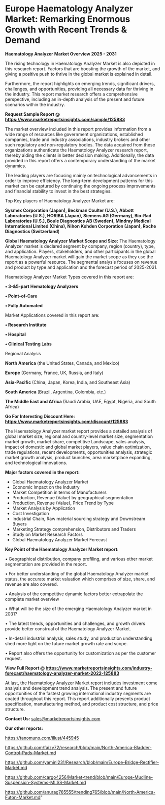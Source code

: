 # Europe Haematology Analyzer Market: Remarking Enormous Growth with Recent Trends & Demand

<Strong> Haematology Analyzer Market Overview 2025 - 2031</strong>

The rising technology in Haematology Analyzer Market is also depicted in this research report. Factors that are boosting the growth of the market, and giving a positive push to thrive in the global market is explained in detail.

Furthermore, the report highlights on emerging trends, significant drivers, challenges, and opportunities, providing all necessary data for thriving in the industry. This report market research offers a comprehensive perspective, including an in-depth analysis of the present and future scenarios within the industry.

<strong>Request Sample Report @ <a href=https://www.marketreportsinsights.com/sample/125883>https://www.marketreportsinsights.com/sample/125883</a></strong>

The market overview included in this report provides information from a wide range of resources like government organizations, established companies, trade and industry associations, industry brokers and other such regulatory and non-regulatory bodies. The data acquired from these organizations authenticate the Haematology Analyzer research report, thereby aiding the clients in better decision making. Additionally, the data provided in this report offers a contemporary understanding of the market dynamics.

The leading players are focusing mainly on technological advancements in order to improve efficiency. The long-term development patterns for this market can be captured by continuing the ongoing process improvements and financial stability to invest in the best strategies.

Top Key players of Haematology Analyzer Market are:

<strong>Sysmex Corporation (Japan), Beckman Coulter (U.S.), Abbott Laboratories (U.S.), HORIBA (Japan), Siemens AG (Germany), Bio-Rad Laboratories (U.S.), Boule Diagnostics AB (Sweden), Mindray Medical International Limited (China), Nihon Kohden Corporation (Japan), Roche Diagnostics (Switzerland)</strong>

<strong><b>Global Haematology Analyzer Market Scope and Size:</b></strong>
The Haematology Analyzer market is declared segment by company, region (country), type, and application. Players, stakeholders, and other participants in the global Haematology Analyzer market will gain the market scope as they use the report as a powerful resource. The segmental analysis focuses on revenue and product by type and application and the forecast period of 2025-2031.

Haematology Analyzer Market Types covered in this report are:

<strong>• 3-&5-part Hematology Analyzers

• Point-of-Care

• Fully Automated</strong>

Market Applications covered in this report are:

<strong>• Research Institute

• Hospital

• Clinical Testing Labs</strong> 

Regional Analysis

<strong>North America</strong> (the United States, Canada, and Mexico)

<strong>Europe</strong> (Germany, France, UK, Russia, and Italy)

<strong>Asia-Pacific</strong> (China, Japan, Korea, India, and Southeast Asia)

<strong>South America</strong> (Brazil, Argentina, Colombia, etc.)

<strong>The Middle East and Africa</strong> (Saudi Arabia, UAE, Egypt, Nigeria, and South Africa)

<strong>Go For Interesting Discount Here: <a href=https://www.marketreportsinsights.com/discount/125883>https://www.marketreportsinsights.com/discount/125883</a></strong>

The Haematology Analyzer market report provides a detailed analysis of global market size, regional and country-level market size, segmentation market growth, market share, competitive Landscape, sales analysis, impact of domestic and global market players, value chain optimization, trade regulations, recent developments, opportunities analysis, strategic market growth analysis, product launches, area marketplace expanding, and technological innovations.

<strong><b>Major factors covered in the report:</b></strong>
<ul>
  <li>Global Haematology Analyzer Market </li>
  <li>Economic Impact on the Industry</li>
  <li>Market Competition in terms of Manufacturers</li>
  <li>Production, Revenue (Value) by geographical segmentation</li>
  <li>Production, Revenue (Value), Price Trend by Type</li>
  <li>Market Analysis by Application</li>
  <li>Cost Investigation</li>
  <li>Industrial Chain, Raw material sourcing strategy and Downstream Buyers</li>
  <li>Marketing Strategy comprehension, Distributors and Traders</li>
  <li>Study on Market Research Factors</li>
  <li>Global Haematology Analyzer Market Forecast</li>
</ul>

<strong><b>Key Point of the Haematology Analyzer Market report:</b></strong>

• Geographical distribution, company profiling, and various other market segmentation are provided in the report.

• For better understanding of the global Haematology Analyzer market status, the accurate market valuation which comprises of size, share, and revenue are also covered.

• Analysis of the competitive dynamic factors better extrapolate the complete market overview

• What will be the size of the emerging Haematology Analyzer market in 2031?

• The latest trends, opportunities and challenges, and growth drivers provide better construal of the Haematology Analyzer Market.

• In-detail industrial analysis, sales study, and production understanding shed more light on the future market growth rate and scope.

• Report also offers the opportunity for customization as per the customer request.

<strong><b>View Full Report @ <a href=https://www.marketreportsinsights.com/industry-forecast/haematology-analyzer-market-2022-125883>https://www.marketreportsinsights.com/industry-forecast/haematology-analyzer-market-2022-125883</a></b></strong>


At last, the Haematology Analyzer Market report includes investment come analysis and development trend analysis. The present and future opportunities of the fastest growing international industry segments are coated throughout this report. This report additionally presents product specification, manufacturing method, and product cost structure, and price structure.

<strong>Contact Us:</strong>
sales@marketreportsinsights.com

<strong>Our other reports:</strong>

<a href=https://tanomuno.com/illust/445945>https://tanomuno.com/illust/445945</a>

<a href=https://github.com/faizy72/research/blob/main/North-America-Bladder-Control-Pads-Market.md>https://github.com/faizy72/research/blob/main/North-America-Bladder-Control-Pads-Market.md</a>

<a href=https://github.com/yamini231/Research/blob/main/Europe-Bridge-Rectifier-Market.md>https://github.com/yamini231/Research/blob/main/Europe-Bridge-Rectifier-Market.md</a>

<a href=https://github.com/cargo4256/Market-trend/blob/main/Europe-Mudline-Suspension-Systems-MLSS-Market.md>https://github.com/cargo4256/Market-trend/blob/main/Europe-Mudline-Suspension-Systems-MLSS-Market.md</a>

<a href=https://github.com/anurag765555/trending765/blob/main/North-America-Futon-Market.md>https://github.com/anurag765555/trending765/blob/main/North-America-Futon-Market.md</a>"
